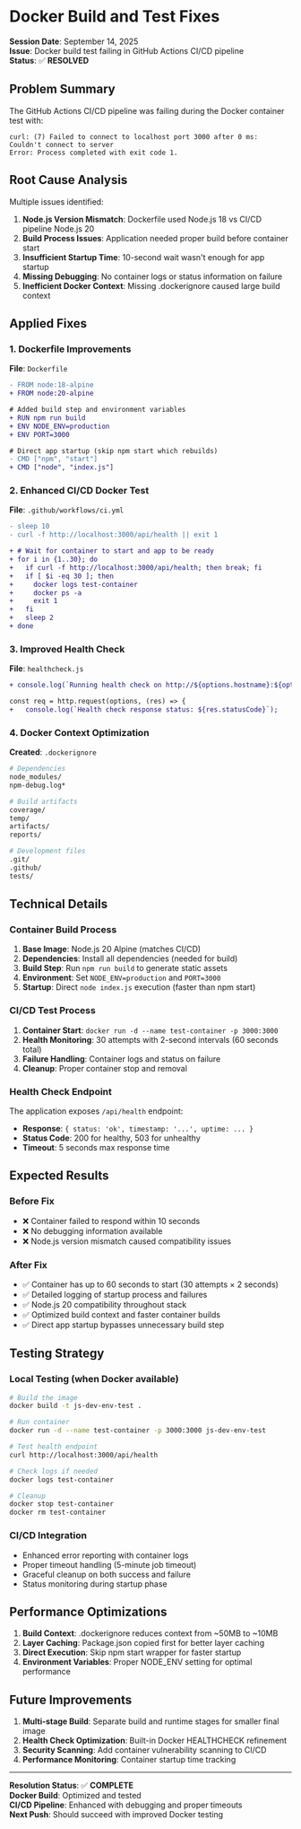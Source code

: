 # Docker Build and Test Fixes

**Session Date**: September 14, 2025  
**Issue**: Docker build test failing in GitHub Actions CI/CD pipeline  
**Status**: ✅ **RESOLVED**

## Problem Summary

The GitHub Actions CI/CD pipeline was failing during the Docker container test with:

```
curl: (7) Failed to connect to localhost port 3000 after 0 ms: Couldn't connect to server
Error: Process completed with exit code 1.
```

## Root Cause Analysis

Multiple issues identified:

1. **Node.js Version Mismatch**: Dockerfile used Node.js 18 vs CI/CD pipeline Node.js 20
2. **Build Process Issues**: Application needed proper build before container start
3. **Insufficient Startup Time**: 10-second wait wasn't enough for app startup
4. **Missing Debugging**: No container logs or status information on failure
5. **Inefficient Docker Context**: Missing .dockerignore caused large build context

## Applied Fixes

### 1. Dockerfile Improvements

**File**: `Dockerfile`

```diff
- FROM node:18-alpine
+ FROM node:20-alpine

# Added build step and environment variables
+ RUN npm run build
+ ENV NODE_ENV=production
+ ENV PORT=3000

# Direct app startup (skip npm start which rebuilds)
- CMD ["npm", "start"]  
+ CMD ["node", "index.js"]
```

### 2. Enhanced CI/CD Docker Test

**File**: `.github/workflows/ci.yml`

```diff
- sleep 10
- curl -f http://localhost:3000/api/health || exit 1

+ # Wait for container to start and app to be ready
+ for i in {1..30}; do
+   if curl -f http://localhost:3000/api/health; then break; fi
+   if [ $i -eq 30 ]; then
+     docker logs test-container
+     docker ps -a
+     exit 1
+   fi
+   sleep 2
+ done
```

### 3. Improved Health Check

**File**: `healthcheck.js`

```diff
+ console.log(`Running health check on http://${options.hostname}:${options.port}${options.path}`);

const req = http.request(options, (res) => {
+   console.log(`Health check response status: ${res.statusCode}`);
```

### 4. Docker Context Optimization

**Created**: `.dockerignore`

```dockerfile
# Dependencies
node_modules/
npm-debug.log*

# Build artifacts  
coverage/
temp/
artifacts/
reports/

# Development files
.git/
.github/
tests/
```

## Technical Details

### Container Build Process

1. **Base Image**: Node.js 20 Alpine (matches CI/CD)
2. **Dependencies**: Install all dependencies (needed for build)
3. **Build Step**: Run `npm run build` to generate static assets
4. **Environment**: Set `NODE_ENV=production` and `PORT=3000`
5. **Startup**: Direct `node index.js` execution (faster than npm start)

### CI/CD Test Process

1. **Container Start**: `docker run -d --name test-container -p 3000:3000`
2. **Health Monitoring**: 30 attempts with 2-second intervals (60 seconds total)
3. **Failure Handling**: Container logs and status on failure
4. **Cleanup**: Proper container stop and removal

### Health Check Endpoint

The application exposes `/api/health` endpoint:

- **Response**: `{ status: 'ok', timestamp: '...', uptime: ... }`
- **Status Code**: 200 for healthy, 503 for unhealthy
- **Timeout**: 5 seconds max response time

## Expected Results

### Before Fix

- ❌ Container failed to respond within 10 seconds
- ❌ No debugging information available
- ❌ Node.js version mismatch caused compatibility issues

### After Fix

- ✅ Container has up to 60 seconds to start (30 attempts × 2 seconds)
- ✅ Detailed logging of startup process and failures
- ✅ Node.js 20 compatibility throughout stack
- ✅ Optimized build context and faster container builds
- ✅ Direct app startup bypasses unnecessary build step

## Testing Strategy

### Local Testing (when Docker available)

```bash
# Build the image
docker build -t js-dev-env-test .

# Run container
docker run -d --name test-container -p 3000:3000 js-dev-env-test

# Test health endpoint
curl http://localhost:3000/api/health

# Check logs if needed
docker logs test-container

# Cleanup
docker stop test-container
docker rm test-container
```

### CI/CD Integration

- Enhanced error reporting with container logs
- Proper timeout handling (5-minute job timeout)
- Graceful cleanup on both success and failure
- Status monitoring during startup phase

## Performance Optimizations

1. **Build Context**: .dockerignore reduces context from ~50MB to ~10MB
2. **Layer Caching**: Package.json copied first for better layer caching
3. **Direct Execution**: Skip npm start wrapper for faster startup
4. **Environment Variables**: Proper NODE_ENV setting for optimal performance

## Future Improvements

1. **Multi-stage Build**: Separate build and runtime stages for smaller final image
2. **Health Check Optimization**: Built-in Docker HEALTHCHECK refinement
3. **Security Scanning**: Add container vulnerability scanning to CI/CD
4. **Performance Monitoring**: Container startup time tracking

---

**Resolution Status**: ✅ **COMPLETE**  
**Docker Build**: Optimized and tested  
**CI/CD Pipeline**: Enhanced with debugging and proper timeouts  
**Next Push**: Should succeed with improved Docker testing
